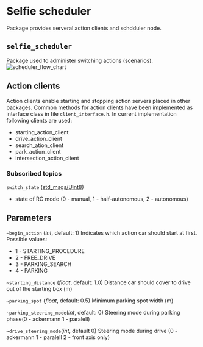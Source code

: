 # Selfie scheduler
Package provides serveral action clients and schdduler node.

## `selfie_scheduler`
Package used to administer switching actions (scenarios).
![scheduler_flow_chart](https://user-images.githubusercontent.com/26739110/75875922-f28e7280-5e14-11ea-848b-db97cc750ab8.PNG)

## Action clients
Action clients enable starting and stopping action servers placed in other packages.
Common methods for action clients have been implemented as interface class in file `client_interface.h`.
In current implementation following clients are used:
* starting_action_client
* drive_action_client
* search_ation_client
* park_action_client
* intersection_action_client

### Subscribed topics
`switch_state` ([std_msgs/Uint8](http://docs.ros.org/kinetic/api/std_msgs/html/msg/UInt8.html))
- state of RC mode (0 - manual, 1 - half-autonomous, 2 - autonomous)


## Parameters

`~begin_action` (*int*, default: 1)
Indicates which action car should start at first. Possible values:
  - 1 - STARTING_PROCEDURE
  - 2 - FREE_DRIVE
  - 3 - PARKING_SEARCH
  - 4 - PARKING

`~starting_distance` (*float*, default: 1.0)
Distance car should cover to drive out of the starting box (m)

`~parking_spot` (*float*, default: 0.5)
Minimum parking spot width (m)

`~parking_steering_mode`(*int*, default: 0)
Steering mode during parking phase(0 - ackermann 1 - paralell)

`~drive_steering_mode`(*int*, default 0)
Steering mode during drive (0 - ackermann  1 - paralell 2 - front axis only) 



